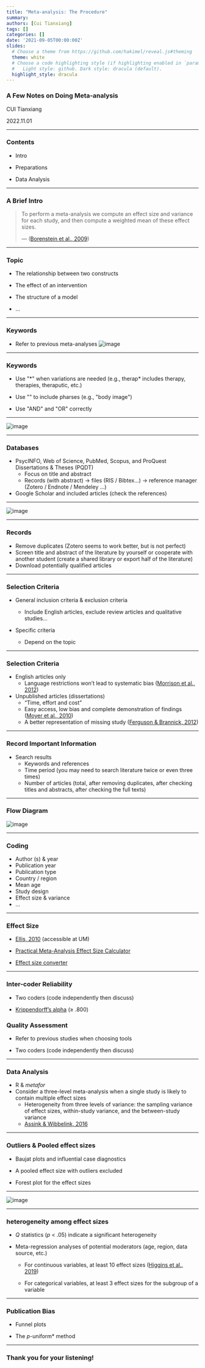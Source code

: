 ```yaml
---
title: "Meta-analysis: The Procedure"
summary: 
authors: [Cui Tianxiang]
tags: []
categories: []
date: '2021-09-05T00:00:00Z'
slides:
  # Choose a theme from https://github.com/hakimel/reveal.js#theming
  theme: white
  # Choose a code highlighting style (if highlighting enabled in `params.toml`)
  #   Light style: github. Dark style: dracula (default).
  highlight_style: dracula
---
```


### A Few Notes on Doing Meta-analysis


CUI Tianxiang


2022.11.01

---

### Contents

- Intro

- Preparations

- Data Analysis

---
### A Brief Intro

> To perform a meta-analysis we compute an effect size and variance for each study, and then compute a weighted mean of these effect sizes.
> 
> — ([Borenstein et al., 2009](https://onlinelibrary.wiley.com/doi/book/10.1002/9780470743386))

---

### Topic

- The relationship between two constructs

- The effect of an intervention

- The structure of a model

- ...

---

### Keywords
- Refer to previous meta-analyses
![image](fig-1.png)

---
### Keywords

- Use "\*" when variations are needed (e.g., therap* includes therapy, therapies, theraputic, etc.)

- Use "" to include pharses (e.g., "body image")

- Use "AND" and "OR" correctly

---

![image](fig-2.png)

---

### Databases

- PsycINFO, Web of Science, PubMed, Scopus, and ProQuest Dissertations & Theses (PQDT)
  - Focus on title and abstract
  - Records (with abstract) → files (RIS / Bibtex...) → reference manager (Zotero / Endnote / Mendeley ...)
- Google Scholar and included articles (check the references)

---

![image](keywords.png)

---
### Records

- Remove duplicates (Zotero seems to work better, but is not perfect)
- Screen title and abstract of the literature by yourself or cooperate with another student (create a shared library or export half of the literature)
- Download potentially qualified articles

---
### Selection Criteria

- General inclusion criteria & exclusion criteria

  - Include English articles, exclude review articles and qualitative studies...

- Specific criteria

  - Depend on the topic

---
### Selection Criteria

- English articles only
  - Language restrictions won’t lead to systematic bias ([Morrison et al., 2012](https://doi.org/10.1017/S0266462312000086))
- Unpublished articles (dissertations)
  - “Time, effort and cost”
  - Easy access, low bias and complete demonstration of findings ([Moyer et al., 2010](https://doi.org/10.1002/pon.1561))
  - A better representation of missing study ([Ferguson & Brannick, 2012](https://psycnet.apa.org/doi/10.1037/a0024445))

---

### Record Important Information 
- Search results
  - Keywords and references
  - Time period (you may need to search literature twice or even three times)
  - Number of articles (total, after removing duplicates, after checking titles and abstracts, after checking the full texts)

---
### Flow Diagram
![image](fig-3.jpg)

---
### Coding
- Author (s) & year
- Publication year
- Publication type
- Country / region
- Mean age
- Study design
- Effect size & variance
- ...

---

### Effect Size

- [Ellis, 2010](https://www.cambridge.org/core/books/essential-guide-to-effect-sizes/72C26CA99366A19CAC4EF5B16AE3297F) (accessible at UM)

- [Practical Meta-Analysis Effect Size Calculator](https://www.campbellcollaboration.org/escalc/html/EffectSizeCalculator-Home.php)

- [Effect size converter](https://www.escal.site/)

---

### Inter-coder Reliability

- Two coders (code independently then discuss)

- [Krippendorff’s alpha](http://mdcw.socsci.uva.nl/?p=57) (≥ .800)

### Quality Assessment

- Refer to previous studies when choosing tools

- Two coders (code independently then discuss)

---
### Data Analysis
- R & *metafor*
- Consider a three-level meta-analysis when a single study is likely to contain multiple effect sizes
  - Heterogeneity from three levels of variance: the sampling variance of effect sizes, within-study variance, and the
between-study variance
  - [Assink & Wibbelink, 2016](https://doi.org/10.20982/tqmp.12.3.p154)

---

### Outliers & Pooled effect sizes

- Baujat plots and influential case diagnostics

- A pooled effect size with outliers excluded

- Forest plot for the effect sizes

---

![image](forest-plot.png)

---

### heterogeneity among effect sizes

- *Q* statistics (*p* < .05) indicate a significant heterogeneity

- Meta-regression analyses of potential moderators (age, region, data source, etc.)
  
  - For continuous variables, at least 10 effect sizes ([Higgins et al., 2019](https://doi.org/10.1002/9781119536604))
  
  - For categorical variables, at least 3 effect sizes for the subgroup of a variable

---

### Publication Bias

- Funnel plots

- The *p*-uniform* method

---
### Thank you for your listening!
